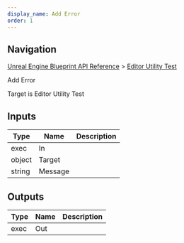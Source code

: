 ```yaml
---
display_name: Add Error
order: 1
---
```

## Navigation

[Unreal Engine Blueprint API Reference](https://dev.epicgames.com/documentation/en-us/unreal-engine/BlueprintAPI) > [Editor Utility Test](https://dev.epicgames.com/documentation/en-us/unreal-engine/BlueprintAPI/EditorUtilityTest)

Add Error

Target is Editor Utility Test

## Inputs

| Type | Name | Description |
| --- | --- | --- |
| exec | In |  |
| object | Target |  |
| string | Message |  |

## Outputs

| Type | Name | Description |
| --- | --- | --- |
| exec | Out |  |
